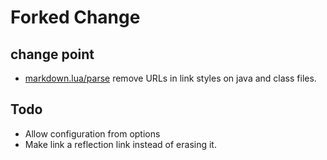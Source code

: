 # Forked Change

## change point

- [markdown.lua/parse](./lua/noice/text/markdown.lua) remove URLs in link styles on java and class files.

## Todo

- Allow configuration from options
- Make link a reflection link instead of erasing it.
